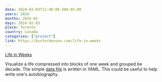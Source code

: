 ```yaml
---
date: 2024-02-03T11:40:00.580-05:00
years: 2024
months: 2024-02
days: 2024-02-03
place: Toronto
country: Canada
categories: ["project"]
link: https://busterbenson.com/life-in-weeks
---
```

[Life in Weeks](https://busterbenson.com/life-in-weeks)

Visualize a life compressed into blocks of one week and grouped be decade. The simple [data file](https://github.com/busterbenson/notes/blob/master/_data/life-in-weeks.yml) is written in YAML. This could be useful to help write one's autobiography.
